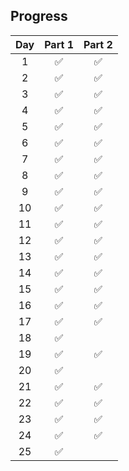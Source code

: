 ## Progress
| Day | Part 1 | Part 2 |
|:---:|:---:|:---:|
| 1 | ✅ | ✅ |
| 2 | ✅ | ✅ |
| 3 | ✅ | ✅ |
| 4 | ✅ | ✅ |
| 5 | ✅ | ✅ |
| 6 | ✅ | ✅ |
| 7 | ✅ | ✅ |
| 8 | ✅ | ✅ |
| 9 | ✅ | ✅ |
| 10 | ✅ | ✅ |
| 11 | ✅ | ✅ |
| 12 | ✅ | ✅ |
| 13 | ✅ | ✅ |
| 14 | ✅ | ✅ |
| 15 | ✅ | ✅ |
| 16 | ✅ | ✅ |
| 17 | ✅ | ✅ |
| 18 | ✅ |   |
| 19 | ✅ | ✅ |
| 20 | ✅ |   |
| 21 | ✅ | ✅ |
| 22 | ✅ | ✅ |
| 23 | ✅ | ✅ |
| 24 | ✅ | ✅ |
| 25 | ✅ |   |

